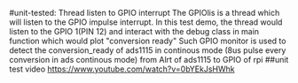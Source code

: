#unit-tested: Thread listen to GPIO interrupt
The GPIOlis is a thread which will listen to the GPIO impulse interrupt.
In this test demo, the thread would listen to the GPIO 1(PIN 12) and interact with the debug class in main function which would plot "conversion ready"
Such GPIO monitor is used to detect the conversion_ready of ads1115 in continous mode (8us pulse every conversion in ads continous mode) from Alrt of ads1115 to GPIO of rpi
##unit test video
https://www.youtube.com/watch?v=0bYEkJsHWhk
